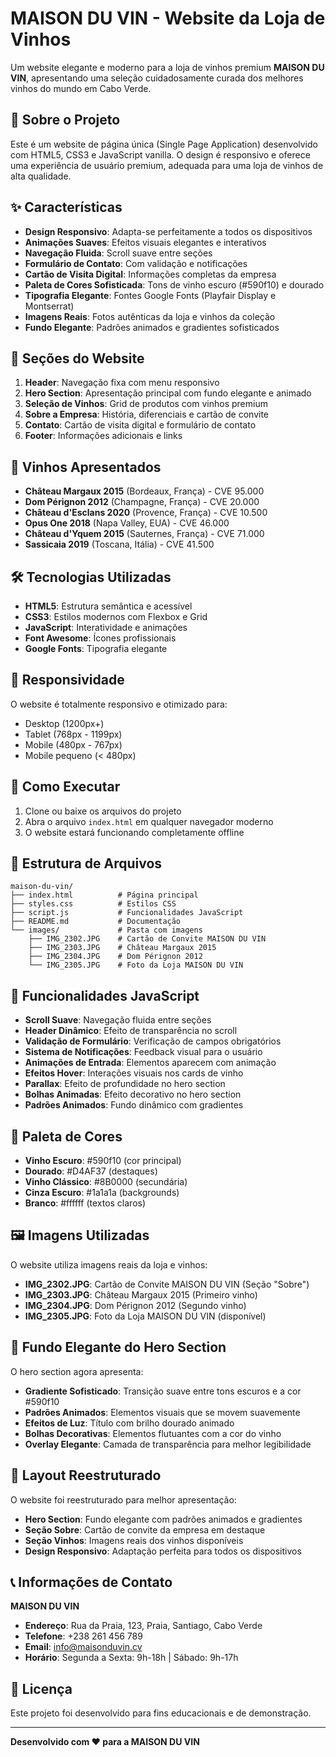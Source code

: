 # MAISON DU VIN - Website da Loja de Vinhos

Um website elegante e moderno para a loja de vinhos premium **MAISON DU VIN**, apresentando uma seleção cuidadosamente curada dos melhores vinhos do mundo em Cabo Verde.

## 🍷 Sobre o Projeto

Este é um website de página única (Single Page Application) desenvolvido com HTML5, CSS3 e JavaScript vanilla. O design é responsivo e oferece uma experiência de usuário premium, adequada para uma loja de vinhos de alta qualidade.

## ✨ Características

- **Design Responsivo**: Adapta-se perfeitamente a todos os dispositivos
- **Animações Suaves**: Efeitos visuais elegantes e interativos
- **Navegação Fluida**: Scroll suave entre seções
- **Formulário de Contato**: Com validação e notificações
- **Cartão de Visita Digital**: Informações completas da empresa
- **Paleta de Cores Sofisticada**: Tons de vinho escuro (#590f10) e dourado
- **Tipografia Elegante**: Fontes Google Fonts (Playfair Display e Montserrat)
- **Imagens Reais**: Fotos autênticas da loja e vinhos da coleção
- **Fundo Elegante**: Padrões animados e gradientes sofisticados

## 🎨 Seções do Website

1. **Header**: Navegação fixa com menu responsivo
2. **Hero Section**: Apresentação principal com fundo elegante e animado
3. **Seleção de Vinhos**: Grid de produtos com vinhos premium
4. **Sobre a Empresa**: História, diferenciais e cartão de convite
5. **Contato**: Cartão de visita digital e formulário de contato
6. **Footer**: Informações adicionais e links

## 🍇 Vinhos Apresentados

- **Château Margaux 2015** (Bordeaux, França) - CVE 95.000
- **Dom Pérignon 2012** (Champagne, França) - CVE 20.000
- **Château d'Esclans 2020** (Provence, França) - CVE 10.500
- **Opus One 2018** (Napa Valley, EUA) - CVE 46.000
- **Château d'Yquem 2015** (Sauternes, França) - CVE 71.000
- **Sassicaia 2019** (Toscana, Itália) - CVE 41.500

## 🛠️ Tecnologias Utilizadas

- **HTML5**: Estrutura semântica e acessível
- **CSS3**: Estilos modernos com Flexbox e Grid
- **JavaScript**: Interatividade e animações
- **Font Awesome**: Ícones profissionais
- **Google Fonts**: Tipografia elegante

## 📱 Responsividade

O website é totalmente responsivo e otimizado para:
- Desktop (1200px+)
- Tablet (768px - 1199px)
- Mobile (480px - 767px)
- Mobile pequeno (< 480px)

## 🚀 Como Executar

1. Clone ou baixe os arquivos do projeto
2. Abra o arquivo `index.html` em qualquer navegador moderno
3. O website estará funcionando completamente offline

## 📁 Estrutura de Arquivos

```
maison-du-vin/
├── index.html          # Página principal
├── styles.css          # Estilos CSS
├── script.js           # Funcionalidades JavaScript
├── README.md           # Documentação
└── images/             # Pasta com imagens
    ├── IMG_2302.JPG    # Cartão de Convite MAISON DU VIN
    ├── IMG_2303.JPG    # Château Margaux 2015
    ├── IMG_2304.JPG    # Dom Pérignon 2012
    └── IMG_2305.JPG    # Foto da Loja MAISON DU VIN
```

## 🎯 Funcionalidades JavaScript

- **Scroll Suave**: Navegação fluida entre seções
- **Header Dinâmico**: Efeito de transparência no scroll
- **Validação de Formulário**: Verificação de campos obrigatórios
- **Sistema de Notificações**: Feedback visual para o usuário
- **Animações de Entrada**: Elementos aparecem com animação
- **Efeitos Hover**: Interações visuais nos cards de vinho
- **Parallax**: Efeito de profundidade no hero section
- **Bolhas Animadas**: Efeito decorativo no hero section
- **Padrões Animados**: Fundo dinâmico com gradientes

## 🎨 Paleta de Cores

- **Vinho Escuro**: #590f10 (cor principal)
- **Dourado**: #D4AF37 (destaques)
- **Vinho Clássico**: #8B0000 (secundária)
- **Cinza Escuro**: #1a1a1a (backgrounds)
- **Branco**: #ffffff (textos claros)

## 🖼️ Imagens Utilizadas

O website utiliza imagens reais da loja e vinhos:
- **IMG_2302.JPG**: Cartão de Convite MAISON DU VIN (Seção "Sobre")
- **IMG_2303.JPG**: Château Margaux 2015 (Primeiro vinho)
- **IMG_2304.JPG**: Dom Pérignon 2012 (Segundo vinho)
- **IMG_2305.JPG**: Foto da Loja MAISON DU VIN (disponível)

## 🎨 Fundo Elegante do Hero Section

O hero section agora apresenta:
- **Gradiente Sofisticado**: Transição suave entre tons escuros e a cor #590f10
- **Padrões Animados**: Elementos visuais que se movem suavemente
- **Efeitos de Luz**: Título com brilho dourado animado
- **Bolhas Decorativas**: Elementos flutuantes com a cor do vinho
- **Overlay Elegante**: Camada de transparência para melhor legibilidade

## 🏢 Layout Reestruturado

O website foi reestruturado para melhor apresentação:
- **Hero Section**: Fundo elegante com padrões animados e gradientes
- **Seção Sobre**: Cartão de convite da empresa em destaque
- **Seção Vinhos**: Imagens reais dos vinhos disponíveis
- **Design Responsivo**: Adaptação perfeita para todos os dispositivos

## 📞 Informações de Contato

**MAISON DU VIN**
- **Endereço**: Rua da Praia, 123, Praia, Santiago, Cabo Verde
- **Telefone**: +238 261 456 789
- **Email**: info@maisonduvin.cv
- **Horário**: Segunda a Sexta: 9h-18h | Sábado: 9h-17h

## 📄 Licença

Este projeto foi desenvolvido para fins educacionais e de demonstração.

---

**Desenvolvido com ❤️ para a MAISON DU VIN** 